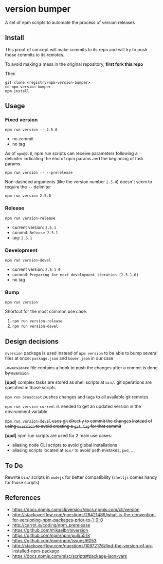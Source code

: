 version bumper
==============

A set of npm scripts to automate the process of version releases

Install
-------

This proof of concept will make commits to its repo and will try to push
those commits to its remotes.

To avoid making a mess in the original repository, **first fork this repo**

Then

    git clone <registry/npm-version-bumper>
    cd npm-version-bumper
    npm install

Usage
-----

### Fixed version

    npm run version -- 2.5.0

  * no commit
  * no tag

As of `npm@2.0`, npm run scripts can receive parameters following a `--`
delimiter indicating the end of npm params and the beginning of task params

    npm run version -- --prerelease

Non-dasheed arguments (like the version number `2.5.0`) doesn't seem to require
the `--` delimiter

    npm run version 2.5.0

### Release

    npm run version-release

  * current version: `2.5.1`
  * commit: `Release 2.5.1`
  * tag: `2.5.1`

### Development

    npm run version-devel

  * current version: `2.5.1-0`
  * commit: `Preparing for next development iteration (2.5.1-0)`
  * no tag

### Bump

    npm run version

Shortcut for the most common use case:

 1. `npm run version-release`
 2. `npm run version-devel`

Design decisions
----------------

`mversion` package is used instead of `npm version` to be able to bump several
files at once: `package.json` and `bower.json` in our case

~~`.mversionrc` file contains a hook to push the changes after a commit is done
by `mversion`~~

**[upd]** complex tasks are stored as shell scripts at `bin/`.  git operations
are specified in those scripts

`npm run broadcast` pushes changes and tags to all available git remotes

`npm run version-current` is needed to get an updated version in the environment
variable

~~`npm run version-devel` uses git directly to commit the changes instead of
using `mversion` to avoid creating a `git tag` for that commit~~

**[upd]** npm run scripts are used for 2 main use cases:

  * aliasing node CLI scripts to avoid global installations
  * aliasing scripts located at `bin/` to avoid path mistakes, `pwd`, ...

To Do
-----

Rewrite `bin/` scripts in `nodejs` for better compatibility
(`shelljs` comes handy for those scripts)

References
----------

  * <https://docs.npmjs.com/cli/versio://docs.npmjs.com/cli/version>
  * <http://stackoverflow.com/questions/28421489/what-is-the-convention-for-versioning-npm-packages-prior-to-1-0-0>
  * <http://carrot.is/coding/npm_prerelease>
  * <https://github.com/mikaelbr/mversion>
  * <https://github.com/npm/npm/pull/5518>
  * <https://github.com/npm/npm/issues/6053>
  * <http://stackoverflow.com/questions/10972176/find-the-version-of-an-installed-npm-package>
  * <https://docs.npmjs.com/misc/scripts#package-json-vars>
